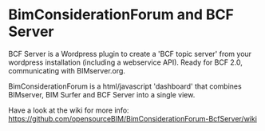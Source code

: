 BimConsiderationForum and BCF Server
===============================

BCF Server is a Wordpress plugin to create a 'BCF topic server' from your wordpress installation (including a webservice API).  Ready for BCF 2.0, communicating with BIMserver.org.  
  
BimConsiderationForum is a html/javascript 'dashboard' that combines BIMserver, BIM Surfer and BCF Server into a single view.  

Have a look at the wiki for more info: https://github.com/opensourceBIM/BimConsiderationForum-BcfServer/wiki
